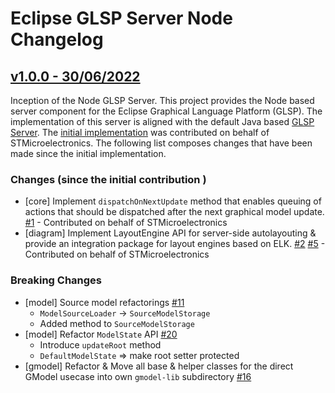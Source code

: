 # Eclipse GLSP Server Node Changelog

## [v1.0.0 - 30/06/2022](https://github.com/eclipse-glsp/glsp-server-node/releases/tag/v1.0.0)

Inception of the Node GLSP Server.
This project provides the Node based server component for the Eclipse Graphical Language Platform (GLSP).
The implementation of this server is aligned with the default Java based [GLSP Server](https://github.com/eclipse-glsp/glsp-server).
The [initial implementation](https://github.com/eclipse-glsp/glsp-server-node/commit/4fba8e8beef07798a7eff27c9c04ca68583e5960) was contributed on behalf of STMicroelectronics.
The following list composes changes that have been made since the initial implementation.

### Changes (since the initial contribution )

-   [core] Implement `dispatchOnNextUpdate` method that enables queuing of actions that should be dispatched after the next graphical model update. [#1](https://github.com/eclipse-glsp/glsp-server-node/pull/1) - Contributed on behalf of STMicroelectronics
-   [diagram] Implement LayoutEngine API for server-side autolayouting & provide an integration package for layout engines based on ELK. [#2](https://github.com/eclipse-glsp/glsp-server-node/pull/2) [#5](https://github.com/eclipse-glsp/glsp-server-node/pull/5) - Contributed on behalf of STMicroelectronics

### Breaking Changes

-   [model] Source model refactorings [#11](https://github.com/eclipse-glsp/glsp-server-node/pull/11)
    -   `ModelSourceLoader` → `SourceModelStorage`
    -   Added method to `SourceModelStorage`
-   [model] Refactor `ModelState` API [#20](https://github.com/eclipse-glsp/glsp-server-node/pull/20)
    -   Introduce `updateRoot` method
    -   `DefaultModelState` => make root setter protected
-   [gmodel] Refactor & Move all base & helper classes for the direct GModel usecase into own `gmodel-lib` subdirectory [#16](https://github.com/eclipse-glsp/glsp-server-node/pull/16)
